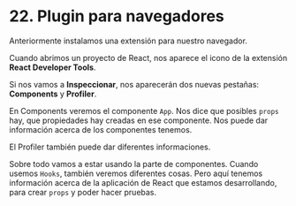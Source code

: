 # 22. Plugin para navegadores

Anteriormente instalamos una extensión para nuestro navegador.

Cuando abrimos un proyecto de React, nos aparece el icono de la extensión **React Developer Tools**.

Si nos vamos a **Inspeccionar**, nos aparecerán dos nuevas pestañas: **Components** y **Profiler**.

En Components veremos el componente `App`. Nos dice que posibles `props` hay, que propiedades hay creadas en ese componente. Nos puede dar información acerca de los componentes tenemos.

El Profiler también puede dar diferentes informaciones.

Sobre todo vamos a estar usando la parte de componentes. Cuando usemos `Hooks`, también veremos diferentes cosas. Pero aquí tenemos información
acerca de la aplicación de React que estamos desarrollando, para crear `props` y poder hacer pruebas.